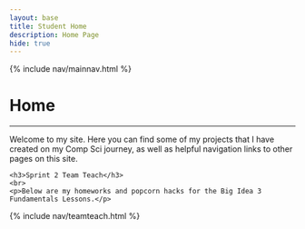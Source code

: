 ```yaml
---
layout: base
title: Student Home 
description: Home Page
hide: true
---
```


{% include nav/mainnav.html %}

# Home
---

<div>
    <p> 
        Welcome to my site. Here you can find some of my projects that I have created on my Comp Sci journey, as well as helpful navigation links to other pages on this site.
    </p>

    <h3>Sprint 2 Team Teach</h3>
    <br>
    <p>Below are my homeworks and popcorn hacks for the Big Idea 3 Fundamentals Lessons.</p>
</div>

{% include nav/teamteach.html %}

